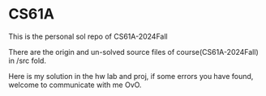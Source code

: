 # CS61A
This is the personal sol repo of CS61A-2024Fall

There are the origin and un-solved source files of course(CS61A-2024Fall) in /src fold.

Here is my solution in the hw lab and proj, if some errors you have found, welcome to communicate with me OvO.